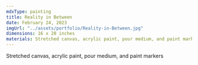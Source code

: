```yaml
---
mdxType: painting
title: Reality in Between
date: February 24, 2023
imgUrl: "../assets/portfolio/Reality-in-Between.jpg"
dimensions: 16 x 20 inches
materials: Stretched canvas, acrylic paint, pour medium, and paint markers
---
```


Stretched canvas, acrylic paint, pour medium, and paint markers
